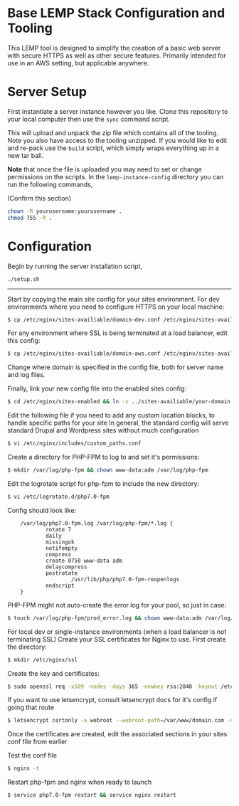 # Base LEMP Stack Configuration and Tooling
This LEMP tool is designed to simplify the creation of a basic web server
with secure HTTPS as well as other secure features. Primarily intended for
use in an AWS setting, but applicable anywhere.

# Server Setup
First instantiate a server instance however you like. Clone this repository
to your local computer then use the `sync` command script.

This will upload and unpack the zip file which contains all of the tooling. Note
you also have access to the tooling unzipped. If you would like to edit and re-pack
use the `build` script, which simply wraps everything up in a new tar ball.

**Note** that once the file is uploaded you may need to set or change permissions
on the scripts. In the `lemp-instance-config` directory you can run the following
commands,

(Confirm this section)
```sh
chown -R yourusername:yourusername .
chmod 755 -R .
```

# Configuration
Begin by running the server installation script,

```
./setup.sh
```

-----------
Start by copying the main site config for your sites environment.
For dev environments where you need to configure HTTPS on your local machine:
```sh
$ cp /etc/nginx/sites-availiable/domain-dev.conf /etc/nginx/sites-availiable/your-domain.conf && vi /etc/nginx/sites-availiable/your-domain.conf
```
For any environment where SSL is being terminated at a load balancer, edit this config:
```sh
$ cp /etc/nginx/sites-availiable/domain-aws.conf /etc/nginx/sites-availiable/your-domain.conf && vi /etc/nginx/sites-availiable/your-domain.conf
```

Change where domain is specified in the config file, both for server name and log files.


Finally, link your new config file into the enabled sites config:
```sh
$ cd /etc/nginx/sites-enabled && ln -s ../sites-availiable/your-domain.conf .
```

Edit the following file if you need to add any custom location blocks, to handle specific paths for your site
In general, the standard config will serve standard Drupal and Wordpress sites without much configuration
```sh
$ vi /etc/nginx/includes/custom_paths.conf
```


Create a directory for PHP-FPM to log to and set it's permissions:
```sh
$ mkdir /var/log/php-fpm && chown www-data:adm /var/log/php-fpm
```


Edit the logrotate script for php-fpm to include the new directory:
```sh        
$ vi /etc/logrotate.d/php7.0-fpm
```


Config should look like:
        
        /var/log/php7.0-fpm.log /var/log/php-fpm/*.log {
                rotate 7
                daily
                missingok
                notifempty
                compress
                create 0750 www-data adm
                delaycompress
                postrotate
                        /usr/lib/php/php7.0-fpm-reopenlogs
                endscript
        }

PHP-FPM might not auto-create the error log for your pool, so just in case:
```sh
$ touch /var/log/php-fpm/prod_error.log && chown www-data:adm /var/log/php-fpm/prod_error.log
```


For local dev or single-instance environments (when a load balancer is not terminating SSL)
Create your SSL certificates for Nginx to use.  First create the directory:
```sh
$ mkdir /etc/nginx/ssl
```


Create the key and certificates:
```sh
$ sudo openssl req -x509 -nodes -days 365 -newkey rsa:2048 -keyout /etc/nginx/ssl/nginx.key -out /etc/nginx/ssl/nginx.crt
```

If you want to use letsencrypt, consult letsencrypt docs for it's config if going that route
```sh
$ letsencrypt certonly -a webroot --webroot-path=/var/www/domain.com -d domain.com -d www.domain.com
```

Once the certificates are created, edit the associated sections in your sites conf file from earlier


Test the conf file
```sh
$ nginx -t
```


Restart php-fpm and nginx when ready to launch
```sh
$ service php7.0-fpm restart && service nginx restart
```